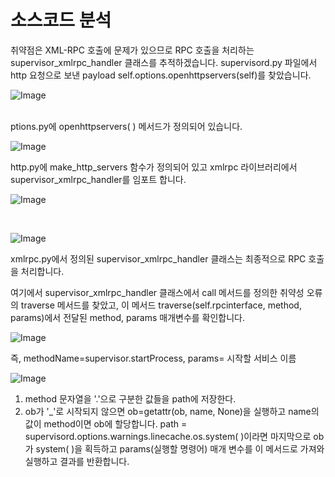 # 소스코드 분석 

취약점은 XML-RPC 호출에 문제가 있으므로 RPC 호출을 처리하는 supervisor_xmlrpc_handler 클래스를 추적하겠습니다.
supervisord.py 파일에서 http 요청으로 보낸 payload self.options.openhttpservers(self)를 찾았습니다. 

![Image](https://github.com/Revivekirin/cybersecurity/assets/139988539/bb701af9-8855-408f-99ea-80544225a2c0)


<br/>
ptions.py에 openhttpservers( ) 메서드가 정의되어 있습니다.

![Image](https://github.com/Revivekirin/cybersecurity/assets/139988539/1ddf0110-f8c2-44f3-9021-d94c731ef3dd)


http.py에 make_http_servers 함수가 정의되어 있고 xmlrpc 라이브러리에서 supervisor_xmlrpc_handler를 임포트 합니다.

![Image](https://github.com/Revivekirin/cybersecurity/assets/139988539/6df2ff4c-659d-427e-b088-d30f50d32cab)

<br/>

![Image](https://github.com/Revivekirin/cybersecurity/assets/139988539/05ccd8d5-d9b8-4b3b-827e-fbc14944f217)

xmlrpc.py에서 정의된 supervisor_xmlrpc_handler 클래스는 최종적으로 RPC 호출을 처리합니다. 

여기에서 supervisor_xmlrpc_handler 클래스에서 call 메서드를 정의한 취약성 오류의 traverse 메서드를 찾았고, 이 메서드 traverse(self.rpcinterface, method, params)에서 전달된 method, params 매개변수를 확인합니다.



![Image](https://github.com/Revivekirin/cybersecurity/assets/139988539/62486af9-27e8-459c-b9ed-f5652444f902)

즉, methodName=supervisor.startProcess, params= 시작할 서비스 이름


![Image](https://github.com/Revivekirin/cybersecurity/assets/139988539/18b78ee7-5510-43cd-9af0-596de26a1d73)

1. method 문자열을 '.'으로 구분한 값들을 path에 저장한다.
2. ob가 '_'로 시작되지 않으면 ob=getattr(ob, name, None)을 실행하고 name의 값이 method이면 ob에 할당합니다. path = supervisord.options.warnings.linecache.os.system( )이라면 마지막으로 ob가 system( )을 획득하고 params(실행할 명령어) 매개 변수를 이 메서드로 가져와 실행하고 결과를 반환합니다.

